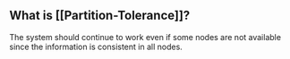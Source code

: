 ## What is [[Partition-Tolerance]]?

The system should continue to work even if some nodes are not available since the information is consistent in all nodes.